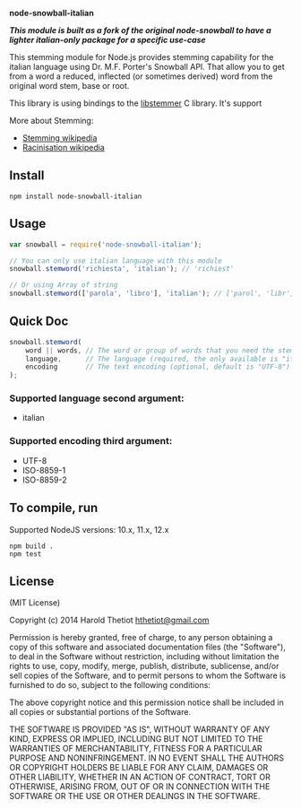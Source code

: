 **node-snowball-italian**

***This module is built as a fork of the original node-snowball to have a lighter italian-only package for a specific use-case***

This stemming module for Node.js provides stemming capability for the italian language using Dr. M.F. Porter's Snowball API.
That allow you to get from a word a reduced, inflected (or sometimes derived) word from the original word stem, base or root.


This library is using bindings to the [libstemmer](http://snowball.tartarus.org/download.html) C library.
It's support

More about Stemming:
- [Stemming wikipedia](http://en.wikipedia.org/wiki/Stemming)
- [Racinisation wikipedia](http://fr.wikipedia.org/wiki/Racinisation)

## Install
```
npm install node-snowball-italian
```

## Usage

```javascript
var snowball = require('node-snowball-italian');

// You can only use italian language with this module
snowball.stemword('richiesta', 'italian'); // 'richiest'

// Or using Array of string
snowball.stemword(['parola', 'libro'], 'italian'); // ['parol', 'libr']
```

## Quick Doc

``` javascript
snowball.stemword(
    word || words, // The word or group of words that you need the stemming from
    language,      // The language (required, the only available is "italian")
    encoding       // The text encoding (optional, default is "UTF-8")
);
```

### Supported language second argument:

 * italian

### Supported encoding third argument:

 * UTF-8
 * ISO-8859-1
 * ISO-8859-2

## To compile, run

Supported NodeJS versions: 10.x, 11.x, 12.x

```
npm build .
npm test
```

## License

(MIT License)

Copyright (c) 2014 Harold Thetiot <hthetiot@gmail.com>

Permission is hereby granted, free of charge, to any person obtaining
a copy of this software and associated documentation files (the
"Software"), to deal in the Software without restriction, including
without limitation the rights to use, copy, modify, merge, publish,
distribute, sublicense, and/or sell copies of the Software, and to
permit persons to whom the Software is furnished to do so, subject to
the following conditions:

The above copyright notice and this permission notice shall be
included in all copies or substantial portions of the Software.

THE SOFTWARE IS PROVIDED "AS IS", WITHOUT WARRANTY OF ANY KIND,
EXPRESS OR IMPLIED, INCLUDING BUT NOT LIMITED TO THE WARRANTIES OF
MERCHANTABILITY, FITNESS FOR A PARTICULAR PURPOSE AND
NONINFRINGEMENT. IN NO EVENT SHALL THE AUTHORS OR COPYRIGHT HOLDERS BE
LIABLE FOR ANY CLAIM, DAMAGES OR OTHER LIABILITY, WHETHER IN AN ACTION
OF CONTRACT, TORT OR OTHERWISE, ARISING FROM, OUT OF OR IN CONNECTION
WITH THE SOFTWARE OR THE USE OR OTHER DEALINGS IN THE SOFTWARE.
